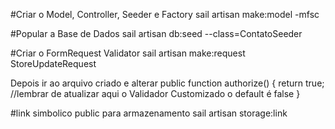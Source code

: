 #Criar o Model, Controller, Seeder e Factory
sail artisan make:model <MODEL> -mfsc

#Popular a Base de Dados
sail artisan db:seed --class=ContatoSeeder

#Criar o FormRequest Validator
sail artisan make:request StoreUpdate<MODEL>Request

Depois ir ao arquivo criado e alterar
public function authorize()
{
return true; //lembrar de atualizar aqui o Validador Customizado o default é false
}

#link simbolico public para armazenamento
sail artisan storage:link
